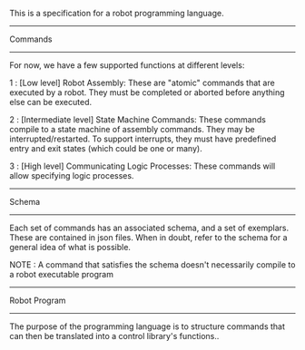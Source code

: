 This is a specification for a robot programming language.

********
Commands
********

For now, we have a few supported functions at different levels:

1 : [Low level] Robot Assembly:
These are "atomic" commands that are executed by a robot. They must be completed or aborted before anything else can be executed.

2 : [Intermediate level] State Machine Commands:
These commands compile to a state machine of assembly commands. They may be interrupted/restarted. To support interrupts, they must have predefined entry and exit states (which could be one or many).

3 : [High level] Communicating Logic Processes:
These commands will allow specifying logic processes.

******
Schema
******

Each set of commands has an associated schema, and a set of exemplars.
These are contained in json files. 
When in doubt, refer to the schema for a general idea of what is possible.

NOTE : A command that satisfies the schema doesn't necessarily compile to a robot executable program

*************
Robot Program
*************

The purpose of the programming language is to structure commands that
can then be translated into a control library's functions..
